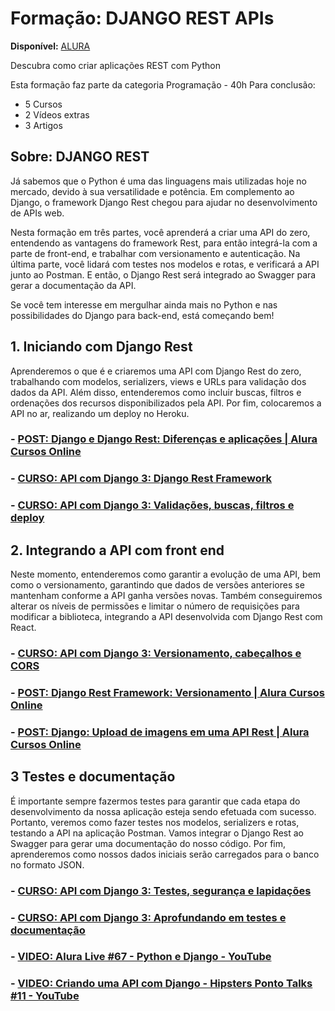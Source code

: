# Formação: DJANGO REST APIs
**Disponível:** [ALURA]('https://cursos.alura.com.br/formacao-django-rest')

Descubra como criar aplicações REST com Python

Esta formação faz parte da categoria Programação - 40h
Para conclusão:
- 5 Cursos
- 2 Vídeos extras
- 3 Artigos

## Sobre: DJANGO REST
Já sabemos que o Python é uma das linguagens mais utilizadas hoje no mercado, devido à sua versatilidade e potência. Em complemento ao Django, o framework Django Rest chegou para ajudar no desenvolvimento de APIs web.

Nesta formação em três partes, você aprenderá a criar uma API do zero, entendendo as vantagens do framework Rest, para então integrá-la com a parte de front-end, e trabalhar com versionamento e autenticação. Na última parte, você lidará com testes nos modelos e rotas, e verificará a API junto ao Postman. E então, o Django Rest será integrado ao Swagger para gerar a documentação da API.

Se você tem interesse em mergulhar ainda mais no Python e nas possibilidades do Django para back-end, está começando bem!

## 1. Iniciando com Django Rest
Aprenderemos o que é e criaremos uma API com Django Rest do zero, trabalhando com modelos, serializers, views e URLs para validação dos dados da API. Além disso, entenderemos como incluir buscas, filtros e ordenações dos recursos disponibilizados pela API. Por fim, colocaremos a API no ar, realizando um deploy no Heroku.

### - [POST: Django e Django Rest: Diferenças e aplicações | Alura Cursos Online]('https://www.alura.com.br/artigos/django-django-rest-diferencas')
### - [CURSO: API com Django 3: Django Rest Framework]('https://cursos.alura.com.br/course/api-django-3-rest-framework')
### - [CURSO: API com Django 3: Validações, buscas, filtros e deploy]('https://cursos.alura.com.br/course/api-django-3-validacoes-buscas-filtros-deploy')
## 2. Integrando a API com front end
Neste momento, entenderemos como garantir a evolução de uma API, bem como o versionamento, garantindo que dados de versões anteriores se mantenham conforme a API ganha versões novas. Também conseguiremos alterar os níveis de permissões e limitar o número de requisições para modificar a biblioteca, integrando a API desenvolvida com Django Rest com React.
### - [CURSO: API com Django 3: Versionamento, cabeçalhos e CORS]('https://cursos.alura.com.br/course/api-django-3-versionamento-cabecalhos-cors')
### - [POST: Django Rest Framework: Versionamento | Alura Cursos Online]('https://www.alura.com.br/artigos/django-rest-framework-versionamento')
### - [POST: Django: Upload de imagens em uma API Rest | Alura Cursos Online]('https://www.alura.com.br/artigos/django-upload-de-imagens-em-uma-api-rest')

## 3 Testes e documentação
É importante sempre fazermos testes para garantir que cada etapa do desenvolvimento da nossa aplicação esteja sendo efetuada com sucesso. Portanto, veremos como fazer testes nos modelos, serializers e rotas, testando a API na aplicação Postman. Vamos integrar o Django Rest ao Swagger para gerar uma documentação do nosso código. Por fim, aprenderemos como nossos dados iniciais serão carregados para o banco no formato JSON.

### - [CURSO: API com Django 3: Testes, segurança e lapidações]('https://cursos.alura.com.br/course/api-django-3-testes-seguranca-lapidacoes')
### - [CURSO: API com Django 3: Aprofundando em testes e documentação]('https://cursos.alura.com.br/course/api-django-3-testes-documentacao')
### - [VIDEO: Alura Live #67 - Python e Django - YouTube]('https://www.youtube.com/watch?v=QHspcoeU7sQ')
### - [VIDEO: Criando uma API com Django - Hipsters Ponto Talks #11 - YouTube]('https://www.youtube.com/watch?v=BKChTO8GADk')
